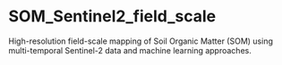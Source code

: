# SOM_Sentinel2_field_scale
High-resolution field-scale mapping of Soil Organic Matter (SOM) using multi-temporal Sentinel-2 data and machine learning approaches. 

